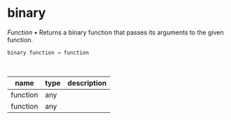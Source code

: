 # binary

_Function_ &bull; Returns a binary function that passes its arguments to the given function.

<pre><code>binary function &rarr; function</code></pre>
<br>

| name | type | description |
|------|------|-------------|
|function|any||
|function|any||




